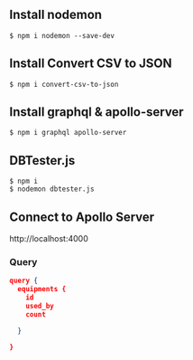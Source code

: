 ## Install nodemon

```
$ npm i nodemon --save-dev
```

## Install Convert CSV to JSON

```
$ npm i convert-csv-to-json

```

## Install graphql & apollo-server

```
$ npm i graphql apollo-server
```

## DBTester.js

```
$ npm i
$ nodemon dbtester.js
```

## Connect to Apollo Server
http://localhost:4000

### Query
```json
query {
  equipments {
    id
    used_by
    count

  }

}

```